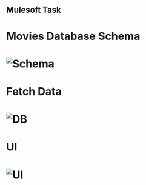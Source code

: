 ## Mulesoft Task
# Movies Database Schema
# ![Schema](https://github.com/Janvi498/ImageDB/blob/main/dbSchema.png)
# Fetch Data
# ![DB](https://github.com/Janvi498/ImageDB/blob/main/moviesDB.png)
# UI 
# ![UI](https://github.com/Janvi498/ImageDB/blob/main/ui.png)
